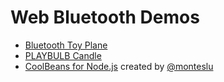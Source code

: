 # Web Bluetooth Demos

- [Bluetooth Toy Plane](/bluetooth-toy-plane/)
- [PLAYBULB Candle](/playbulb-candle/)
- [CoolBeans for Node.js](https://github.com/monteslu/coolbeans) created by [@monteslu](https://github.com/monteslu)
